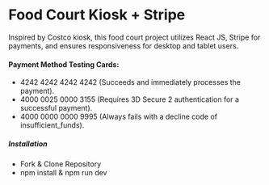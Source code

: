 # Food Court Kiosk + Stripe

<p>Inspired by Costco kiosk, this food court project utilizes React JS, Stripe for payments, and ensures responsiveness for desktop and tablet users.</p>

#### Payment Method Testing Cards:
- 4242 4242 4242 4242 (Succeeds and immediately processes the payment).
- 4000 0025 0000 3155 (Requires 3D Secure 2 authentication for a successful payment).
- 4000 0000 0000 9995 (Always fails with a decline code of insufficient_funds).

##### Installation
- Fork & Clone Repository
- npm install & npm run dev
